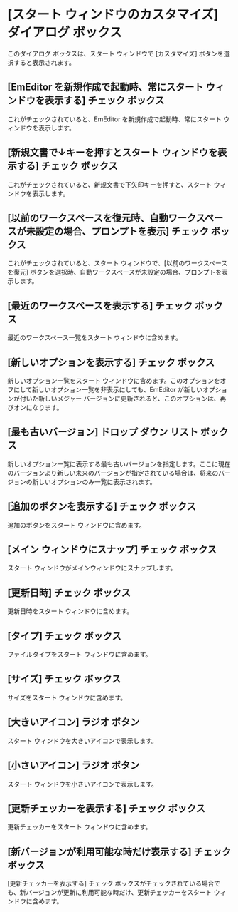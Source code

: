 # \[スタート ウィンドウのカスタマイズ\] ダイアログ ボックス

このダイアログ ボックスは、スタート ウィンドウで \[カスタマイズ\] ボタンを選択すると表示されます。

## \[EmEditor を新規作成で起動時、常にスタート ウィンドウを表示する\] チェック ボックス

これがチェックされていると、EmEditor を新規作成で起動時、常にスタート ウィンドウを表示します。

## \[新規文書で↓キーを押すとスタート ウィンドウを表示する\] チェック ボックス

これがチェックされていると、新規文書で下矢印キーを押すと、スタート ウィンドウを表示します。

## \[以前のワークスペースを復元時、自動ワークスペースが未設定の場合、プロンプトを表示\] チェック ボックス

これがチェックされていると、スタート ウィンドウで、\[以前のワークスペースを復元\] ボタンを選択時、自動ワークスペースが未設定の場合、プロンプトを表示します。

## \[最近のワークスペースを表示する\] チェック ボックス

最近のワークスペース一覧をスタート ウィンドウに含めます。

## \[新しいオプションを表示する\] チェック ボックス

新しいオプション一覧をスタート ウィンドウに含めます。このオプションをオフにして新しいオプション一覧を非表示にしても、EmEditor が新しいオプションが付いた新しいメジャー バージョンに更新されると、このオプションは、再びオンになります。

## \[最も古いバージョン\] ドロップ ダウン リスト ボックス

新しいオプション一覧に表示する最も古いバージョンを指定します。ここに現在のバージョンより新しい未来のバージョンが指定されている場合は、将来のバージョンの新しいオプションのみ一覧に表示されます。

## \[追加のボタンを表示する\] チェック ボックス

追加のボタンをスタート ウィンドウに含めます。

## \[メイン ウィンドウにスナップ\] チェック ボックス

スタート ウィンドウがメインウィンドウにスナップします。

## \[更新日時\] チェック ボックス

更新日時をスタート ウィンドウに含めます。

## \[タイプ\] チェック ボックス

ファイルタイプをスタート ウィンドウに含めます。

## \[サイズ\] チェック ボックス

サイズをスタート ウィンドウに含めます。

## \[大きいアイコン\] ラジオ ボタン

スタート ウィンドウを大きいアイコンで表示します。

## \[小さいアイコン\] ラジオ ボタン

スタート ウィンドウを小さいアイコンで表示します。

## \[更新チェッカーを表示する\] チェック ボックス

更新チェッカーをスタート ウィンドウに含めます。

## \[新バージョンが利用可能な時だけ表示する\] チェック ボックス

\[更新チェッカーを表示する\] チェック ボックスがチェックされている場合でも、新バージョンが更新に利用可能な時だけ、更新チェッカーをスタート ウィンドウに含めます。

